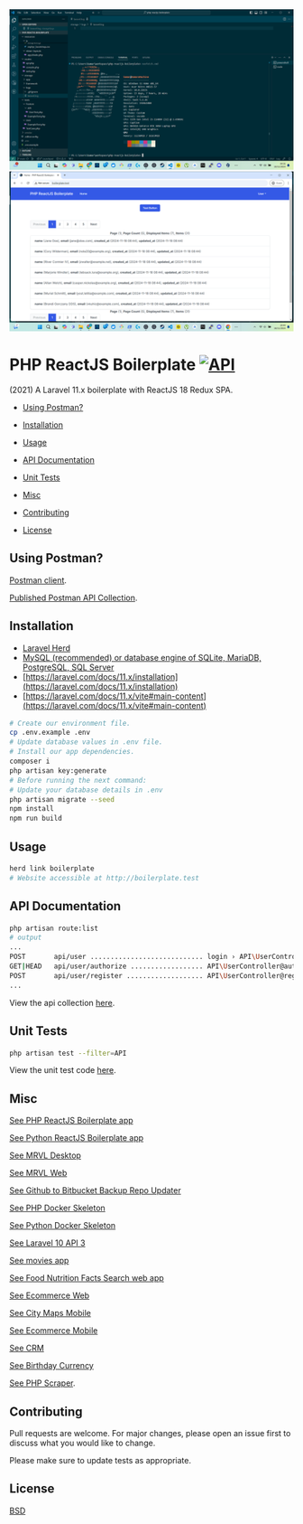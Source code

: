<img src="https://github.com/kkamara/useful/blob/main/php-reactjs-boilerplate.png?raw=true" alt="php-reactjs-boilerplate.png" width=""/>

<img src="https://github.com/kkamara/useful/blob/main/php-reactjs-boilerplate2.png?raw=true" alt="php-reactjs-boilerplate2.png" width=""/>

# PHP ReactJS Boilerplate [![API](https://github.com/kkamara/php-reactjs-boilerplate/actions/workflows/build.yml/badge.svg)](https://github.com/kkamara/php-reactjs-boilerplate/actions/workflows/build.yml)

(2021) A Laravel 11.x boilerplate with ReactJS 18 Redux SPA.

* [Using Postman?](#postman)

* [Installation](#installation)

* [Usage](#usage)

* [API Documentation](#api-documentation)

* [Unit Tests](#unit-tests)

* [Misc](#misc)

* [Contributing](#contributing)

* [License](#license)

<a name="postman"></a>
## Using Postman?

[Postman client](https://www.postman.com/).

[Published Postman API Collection](https://documenter.getpostman.com/view/17125932/TzzAKvVe).

## Installation

* [Laravel Herd](https://herd.laravel.com)
* [MySQL (recommended) or database engine of SQLite, MariaDB, PostgreSQL, SQL Server](https://laravel.com/docs/11.x/database#introduction)
* [https://laravel.com/docs/11.x/installation](https://laravel.com/docs/11.x/installation)
* [https://laravel.com/docs/11.x/vite#main-content](https://laravel.com/docs/11.x/vite#main-content)

```bash
# Create our environment file.
cp .env.example .env
# Update database values in .env file.
# Install our app dependencies.
composer i
php artisan key:generate
# Before running the next command:
# Update your database details in .env
php artisan migrate --seed
npm install
npm run build
```

## Usage

```bash
herd link boilerplate
# Website accessible at http://boilerplate.test
```

## API Documentation

```bash
php artisan route:list
# output
...
POST       api/user ............................ login › API\UserController@login
GET|HEAD   api/user/authorize .................. API\UserController@authorizeUser
POST       api/user/register ................... API\UserController@register
...
```

View the api collection [here](https://documenter.getpostman.com/view/17125932/TzzAKvVe).

## Unit Tests

```bash
php artisan test --filter=API
```

View the unit test code [here](https://raw.githubusercontent.com/kkamara/php-reactjs-boilerplate/main/tests/Unit/Api/UsersTest.php).

## Misc

[See PHP ReactJS Boilerplate app](https://github.com/kkamara/php-reactjs-boilerplate)

[See Python ReactJS Boilerplate app](https://github.com/kkamara/python-reactjs-boilerplate)

[See MRVL Desktop](https://github.com/kkamara/mrvl-desktop)

[See MRVL Web](https://github.com/kkamara/mrvl-web)

[See Github to Bitbucket Backup Repo Updater](https://github.com/kkamara/ghbbupdater)

[See PHP Docker Skeleton](https://github.com/kkamara/php-docker-skeleton)

[See Python Docker Skeleton](https://github.com/kkamara/python-docker-skeleton)

[See Laravel 10 API 3](https://github.com/kkamara/laravel-10-api-3)

[See movies app](https://github.com/kkamara/movies)

[See Food Nutrition Facts Search web app](https://github.com/kkamara/food-nutrition-facts-search-web-app)

[See Ecommerce Web](https://github.com/kkamara/ecommerce-web)

[See City Maps Mobile](https://github.com/kkamara/city-maps-mobile)

[See Ecommerce Mobile](https://github.com/kkamara/ecommerce-mobile)

[See CRM](https://github.com/kkamara/crm)

[See Birthday Currency](https://github.com/kkamara/birthday-currency)

[See PHP Scraper](https://github.com/kkamara/php-scraper).

## Contributing
Pull requests are welcome. For major changes, please open an issue first to discuss what you would like to change.

Please make sure to update tests as appropriate.

## License
[BSD](https://opensource.org/licenses/BSD-3-Clause)
